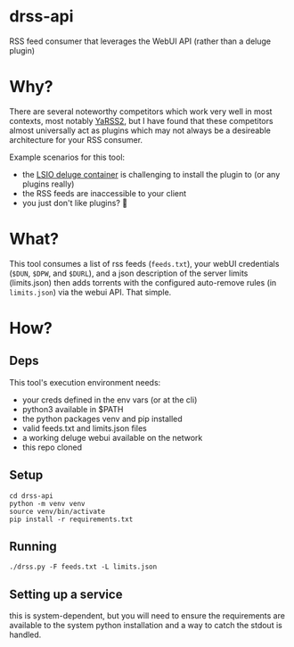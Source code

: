 # drss-api
RSS feed consumer that leverages the WebUI API (rather than a deluge plugin)

# Why?
There are several noteworthy competitors which work very well in most contexts, most notably [YaRSS2](https://deluge-torrent.org/plugins/yarss2/), but I have found that these competitors almost universally act as plugins which may not always be a desireable architecture for your RSS consumer. 

Example scenarios for this tool:
  * the [LSIO deluge container]() is challenging to install the plugin to (or any plugins really)
  * the RSS feeds are inaccessible to your client
  * you just don't like plugins? :shrug:

# What?
This tool consumes a list of rss feeds (`feeds.txt`), your webUI credentials (`$DUN`, `$DPW`, and `$DURL`), and a json description of the server limits (limits.json) then adds torrents with the configured auto-remove rules (in `limits.json`) via the webui API. That simple.

# How?

## Deps
This tool's execution environment needs:
  - your creds defined in the env vars (or at the cli)
  - python3 available in $PATH
  - the python packages venv and pip installed
  - valid feeds.txt and limits.json files
  - a working deluge webui available on the network
  - this repo cloned

## Setup
```
cd drss-api
python -m venv venv
source venv/bin/activate
pip install -r requirements.txt
```

## Running
```
./drss.py -F feeds.txt -L limits.json 
```

## Setting up a service
this is system-dependent, but you will need to ensure the requirements are available to the system python installation and a way to catch the stdout is handled.
